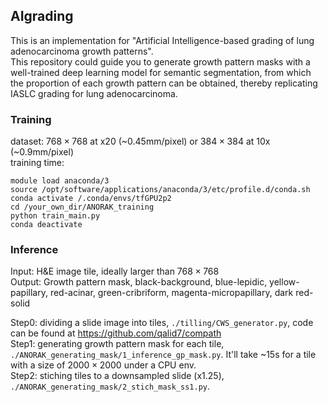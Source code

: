 ## AIgrading
This is an implementation for "Artificial Intelligence-based grading of lung adenocarcinoma growth patterns".  
This repository could guide you to generate growth pattern masks with a well-trained deep learning model for semantic segmentation, from which the proportion of each growth pattern can be obtained, thereby replicating IASLC grading for lung adenocarcinoma.

### Training
dataset: $768 \times 768$ at x20 (~0.45mm/pixel) or $384 \times 384$ at 10x (~0.9mm/pixel)  
training time:  
```
module load anaconda/3  
source /opt/software/applications/anaconda/3/etc/profile.d/conda.sh  
conda activate /.conda/envs/tfGPU2p2  
cd /your_own_dir/ANORAK_training  
python train_main.py
conda deactivate
```


### Inference
Input: H&E image tile, ideally larger than $768 \times 768$  
Output: Growth pattern mask, black-background, blue-lepidic, yellow-papillary, red-acinar, green-cribriform, magenta-micropapillary, dark red-solid

Step0: dividing a slide image into tiles, `./tilling/CWS_generator.py`, code can be found at https://github.com/qalid7/compath  
Step1: generating growth pattern mask for each tile, `./ANORAK_generating_mask/1_inference_gp_mask.py`. It'll take ~15s for a tile with a size of $2000 \times 2000$ under a CPU env.  
Step2: stiching tiles to a downsampled slide (x1.25), `./ANORAK_generating_mask/2_stich_mask_ss1.py`.

